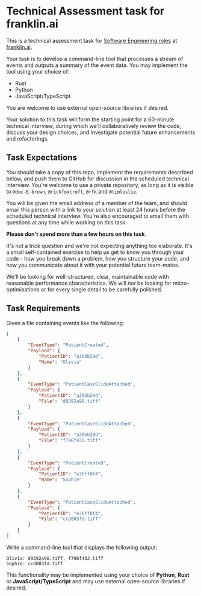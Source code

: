 # Technical Assessment task for franklin.ai

This is a technical assessment task for [Software Engineering roles](
https://jobs.lever.co/harrison/4f10d488-9417-4128-bc5c-846d75304dae) at [franklin.ai](https://franklin.ai/).

Your task is to develop a command-line tool that processes a stream of events and outputs
a summary of the event data. You may implement the tool using your choice of:

* Rust
* Python
* JavaScript/TypeScript

You are welcome to use external open-source libraries if desired.

Your solution to this task will form the starting point for a 60-minute technical interview,
during which we'll collaboratively review the code, discuss your design choices, and investigate
potential future enhancements and refactorings.

## Task Expectations

You should take a copy of this repo, implement the requirements described below, and push them to GitHub
for discussion in the scheduled technical interview. You're welcome to use a private repository, as
long as it is visible to `@doc-E-brown`, `@rickfoxcroft`, `@rfk` and `@timleslie`.

You will be given the email address of a member of the team, and should email this person with a link to your
solution at least 24 hours before the scheduled technical interview. You're also encouraged to email them with
questions at any time while working on this task.

**Please don't spend more than a few hours on this task**.

It's not a trick question and we're not expecting anything too elaborate. It's a small self-contained exercise to
help us get to know you through your code - how you break down a problem, how you structure your code, and how you
communicate about it with your potential future team-mates.

We'll be looking for well-structured, clear, maintainable code with reasonable performance characteristics.
We will *not* be looking for micro-optimisations or for every single detail to be carefully polished.

## Task Requirements

Given a file containing events like the following:

```json
[
    {
        "EventType": "PatientCreated",
        "Payload": {
            "PatientID": "a30bb29d",
            "Name": "Olivia"
        }
    },
    {
        "EventType": "PatientCaseSlideAttached",
        "Payload": {
            "PatientID": "a30bb29d",
            "File": "d9392a98.tiff"
        }
    },
    {
        "EventType": "PatientCaseSlideAttached",
        "Payload": {
            "PatientID": "a30bb29d",
            "File": "f796f432.tiff"
        }
    },
    {
        "EventType": "PatientCreated",
        "Payload": {
            "PatientID": "e36ff8f4",
            "Name": "Sophie"
        }
    },
    {
        "EventType": "PatientCaseSlideAttached",
        "Payload": {
            "PatientID": "e36ff8f4",
            "File": "ccd803fd.tiff"
        }
    }
]
```

Write a command-line tool that displays the following output:

```
Olivia: d9392a98.tiff, f796f432.tiff
Sophie: ccd803fd.tiff
```

This functionality may be implemented using your choice of **Python**, **Rust** or **JavaScript/TypeScript** and may use external
open-source libraries if desired.

